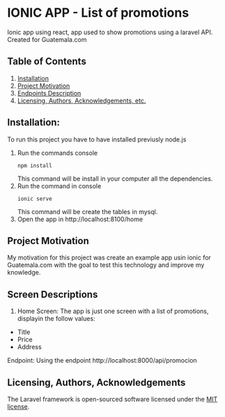 # IONIC APP - List of promotions 
Ionic app using react, app used to show promotions using a laravel API.
Created for Guatemala.com 

## Table of Contents
1. [Installation](#installation)
2. [Project Motivation](#project-motivation)
3. [Endpoints Description](#Endpoints-descriptions)
4. [Licensing, Authors, Acknowledgements, etc.](#licensing-authors-acknowledgements)

## Installation:
To run this project you have to have installed previusly node.js
1. Run the commands console 
    ```
    npm install
    ```
    This command will be install in your computer all the dependencies. 
3. Run the command in console
    ```
    ionic serve
    ```
    This command will be create the tables in mysql. 
4. Open the app in 
http://localhost:8100/home

## Project Motivation
My motivation for this project was create an example app usin ionic for Guatemala.com with the goal to test this technology and improve my knowledge. 


## Screen Descriptions

1. Home Screen:
The app is just one screen with a list of promotions, displayin the follow values:
* Title
* Price
* Address

Endpoint: Using the endpoint http://localhost:8000/api/promocion


## Licensing, Authors, Acknowledgements
The Laravel framework is open-sourced software licensed under the [MIT license](https://opensource.org/licenses/MIT).
